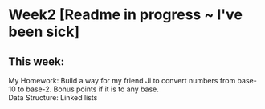 # Week2 [Readme in progress ~ I've been sick]

## This week:

My Homework: Build a way for my friend Ji to convert numbers from base-10 to base-2. Bonus points if it is to any base.
<br>
Data Structure: Linked lists